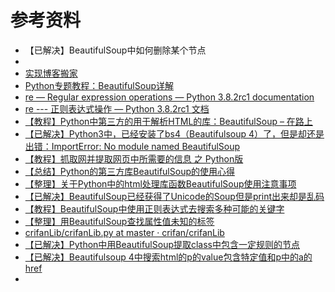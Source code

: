 # 参考资料

* 【已解决】BeautifulSoup中如何删除某个节点
* 
* [实现博客搬家](http://www.crifan.com/crifan_released_all/website/python/blogstowordpress/)
* [Python专题教程：BeautifulSoup详解](https://www.crifan.com/files/doc/docbook/python_topic_beautifulsoup/release/html/python_topic_beautifulsoup.html)
* [re — Regular expression operations — Python 3.8.2rc1 documentation](https://docs.python.org/3/library/re.html)
* [re --- 正则表达式操作 — Python 3.8.2rc1 文档](https://docs.python.org/zh-cn/3/library/re.html)
* [【教程】Python中第三方的用于解析HTML的库：BeautifulSoup – 在路上](https://www.crifan.com/python_third_party_lib_html_parser_beautifulsoup/)
* [【已解决】Python3中，已经安装了bs4（Beautifulsoup 4）了，但是却还是出错：ImportError: No module named BeautifulSoup](https://www.crifan.com/python3_after_install_bs4_still_error_importerror_no_module_named_beautifulsoup/)
* [【教程】抓取网并提取网页中所需要的信息 之 Python版](https://www.crifan.com/crawl_website_html_and_extract_info_using_python/)
* [【总结】Python的第三方库BeautifulSoup的使用心得](http://www.crifan.com/summary_usage_of_beautifulsoup_in_python)
* [【整理】关于Python中的html处理库函数BeautifulSoup使用注意事项](http://www.crifan.com/some_notation_about_python_beautifulsoup_parse_html)
* [【已解决】BeautifulSoup已经获得了Unicode的Soup但是print出来却是乱码](http://www.crifan.com/beautifulsoup_already_got_unicode_soup_but_print_messy_code/)
* [【教程】BeautifulSoup中使用正则表达式去搜索多种可能的关键字](http://www.crifan.com/python_beautifulsoup_find_using_regular_expression/)
* [【整理】用BeautifulSoup查找属性值未知的标签](http://www.crifan.com/python_use_beautifulsoup_find_tag_with_unknown_attribute_value/)
* [crifanLib/crifanLib.py at master · crifan/crifanLib](https://github.com/crifan/crifanLib/blob/master/python/crifanLib.py)
* [【已解决】Python中用BeautifulSoup提取class中包含一定规则的节点](http://www.crifan.com/python_beautifulsoup_extract_node_of_class_contain_some_text)
* [【已解决】Beautifulsoup 4中搜索html的p的value包含特定值和p中的a的href](http://www.crifan.com/beautifulsoup_4_bs4_search_html_p_value_contain_special_a_href)
* 